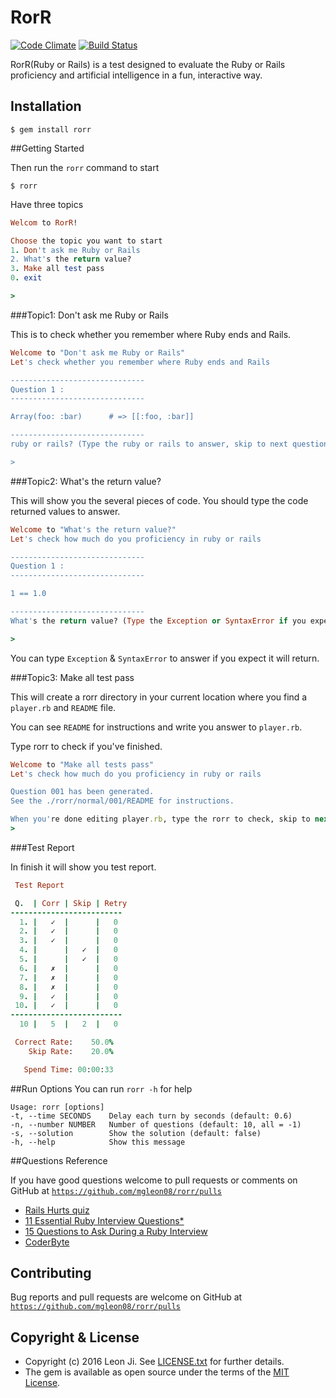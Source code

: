 # RorR

[![Code Climate](https://codeclimate.com/github/mgleon08/rorr/badges/gpa.svg)](https://codeclimate.com/github/mgleon08/rorr)
[![Build Status](https://travis-ci.org/mgleon08/rorr.svg?branch=master)](https://travis-ci.org/mgleon08/rorr)

RorR(Ruby or Rails) is a test designed to evaluate the Ruby or Rails proficiency and artificial intelligence in a fun, interactive way.

## Installation

```
$ gem install rorr
```

##Getting Started

Then run the `rorr` command to start

```
$ rorr
```

Have three topics

```ruby
Welcom to RorR!

Choose the topic you want to start
1. Don't ask me Ruby or Rails
2. What's the return value?
3. Make all test pass
0. exit

>
```

###Topic1: Don't ask me Ruby or Rails

This is to check whether you remember where Ruby ends and Rails.

```ruby
Welcome to "Don't ask me Ruby or Rails"
Let's check whether you remember where Ruby ends and Rails

------------------------------
Question 1 :
------------------------------

Array(foo: :bar)      # => [[:foo, :bar]]

------------------------------
ruby or rails? (Type the ruby or rails to answer, skip to next question, exit to exit)

>
```

###Topic2: What's the return value?

This will show you the several pieces of code. You should type the code returned values to answer.

```ruby
Welcome to "What's the return value?"
Let's check how much do you proficiency in ruby or rails

------------------------------
Question 1 :
------------------------------

1 == 1.0

------------------------------
What's the return value? (Type the Exception or SyntaxError if you expect it will return, skip to next question, exit to exit)

>
```

You can type `Exception` & `SyntaxError` to answer if you expect it will return.


###Topic3: Make all test pass

This will create a rorr directory in your current location where you find a `player.rb` and `README` file.

You can see `README` for instructions and write you answer to `player.rb`.

Type rorr to check if you've finished.

```ruby
Welcome to "Make all tests pass"
Let's check how much do you proficiency in ruby or rails

Question 001 has been generated.
See the ./rorr/normal/001/README for instructions.

When you're done editing player.rb, type the rorr to check, skip to next question, exit to exit
>
```


###Test Report

In finish it will show you test report.

```ruby
 Test Report

 Q.  | Corr | Skip | Retry
-------------------------
  1. |   ✓  |      |   0
  2. |   ✓  |      |   0
  3. |   ✓  |      |   0
  4. |      |   ✓  |   0
  5. |      |   ✓  |   0
  6. |   ✗  |      |   0
  7. |   ✗  |      |   0
  8. |   ✗  |      |   0
  9. |   ✓  |      |   0
 10. |   ✓  |      |   0
-------------------------
  10 |   5  |   2  |   0

 Correct Rate:    50.0%
    Skip Rate:    20.0%

   Spend Time: 00:00:33
```

##Run Options
You can run `rorr -h` for help

```
Usage: rorr [options]
-t, --time SECONDS    Delay each turn by seconds (default: 0.6)
-n, --number NUMBER   Number of questions (default: 10, all = -1)
-s, --solution        Show the solution (default: false)
-h, --help            Show this message
```

##Questions Reference

If you have good questions welcome to pull requests or comments
on GitHub at [`https://github.com/mgleon08/rorr/pulls`](https://github.com/mgleon08/rorr/pulls)

* [Rails Hurts quiz](http://railshurts.com/quiz/)
* [11 Essential Ruby Interview Questions*](https://www.toptal.com/ruby/interview-questions)
* [15 Questions to Ask During a Ruby Interview](https://gist.github.com/ryansobol/5252653)
* [CoderByte](https://coderbyte.com/)

## Contributing

Bug reports and pull requests are welcome on GitHub at [`https://github.com/mgleon08/rorr/pulls`](https://github.com/mgleon08/rorr/pulls)

## Copyright & License

* Copyright (c) 2016 Leon Ji. See [LICENSE.txt](https://github.com/mgleon08/rorr/blob/master/LICENSE.txt) for further details.
* The gem is available as open source under the terms of the [MIT License](http://opensource.org/licenses/MIT).
